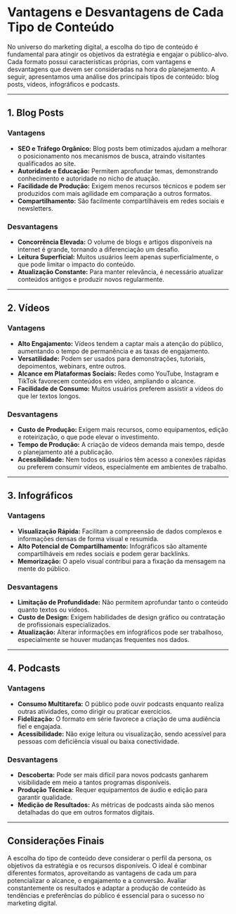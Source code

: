 
# Vantagens e Desvantagens de Cada Tipo de Conteúdo

No universo do marketing digital, a escolha do tipo de conteúdo é fundamental para atingir os objetivos da estratégia e engajar o público-alvo. Cada formato possui características próprias, com vantagens e desvantagens que devem ser consideradas na hora do planejamento. A seguir, apresentamos uma análise dos principais tipos de conteúdo: blog posts, vídeos, infográficos e podcasts.

---

## 1. Blog Posts

### Vantagens
- **SEO e Tráfego Orgânico:** Blog posts bem otimizados ajudam a melhorar o posicionamento nos mecanismos de busca, atraindo visitantes qualificados ao site.
- **Autoridade e Educação:** Permitem aprofundar temas, demonstrando conhecimento e autoridade no nicho de atuação.
- **Facilidade de Produção:** Exigem menos recursos técnicos e podem ser produzidos com mais agilidade em comparação a outros formatos.
- **Compartilhamento:** São facilmente compartilháveis em redes sociais e newsletters.

### Desvantagens
- **Concorrência Elevada:** O volume de blogs e artigos disponíveis na internet é grande, tornando a diferenciação um desafio.
- **Leitura Superficial:** Muitos usuários leem apenas superficialmente, o que pode limitar o impacto do conteúdo.
- **Atualização Constante:** Para manter relevância, é necessário atualizar conteúdos antigos e produzir novos regularmente.

---

## 2. Vídeos

### Vantagens
- **Alto Engajamento:** Vídeos tendem a captar mais a atenção do público, aumentando o tempo de permanência e as taxas de engajamento.
- **Versatilidade:** Podem ser usados para demonstrações, tutoriais, depoimentos, webinars, entre outros.
- **Alcance em Plataformas Sociais:** Redes como YouTube, Instagram e TikTok favorecem conteúdos em vídeo, ampliando o alcance.
- **Facilidade de Consumo:** Muitos usuários preferem assistir a vídeos do que ler textos longos.

### Desvantagens
- **Custo de Produção:** Exigem mais recursos, como equipamentos, edição e roteirização, o que pode elevar o investimento.
- **Tempo de Produção:** A criação de vídeos demanda mais tempo, desde o planejamento até a publicação.
- **Acessibilidade:** Nem todos os usuários têm acesso a conexões rápidas ou preferem consumir vídeos, especialmente em ambientes de trabalho.

---

## 3. Infográficos

### Vantagens
- **Visualização Rápida:** Facilitam a compreensão de dados complexos e informações densas de forma visual e resumida.
- **Alto Potencial de Compartilhamento:** Infográficos são altamente compartilháveis em redes sociais e podem gerar backlinks.
- **Memorização:** O apelo visual contribui para a fixação da mensagem na mente do público.

### Desvantagens
- **Limitação de Profundidade:** Não permitem aprofundar tanto o conteúdo quanto textos ou vídeos.
- **Custo de Design:** Exigem habilidades de design gráfico ou contratação de profissionais especializados.
- **Atualização:** Alterar informações em infográficos pode ser trabalhoso, especialmente se houver mudanças frequentes nos dados.

---

## 4. Podcasts

### Vantagens
- **Consumo Multitarefa:** O público pode ouvir podcasts enquanto realiza outras atividades, como dirigir ou praticar exercícios.
- **Fidelização:** O formato em série favorece a criação de uma audiência fiel e engajada.
- **Acessibilidade:** Não exige leitura ou visualização, sendo acessível para pessoas com deficiência visual ou baixa conectividade.

### Desvantagens
- **Descoberta:** Pode ser mais difícil para novos podcasts ganharem visibilidade em meio a tantos programas disponíveis.
- **Produção Técnica:** Requer equipamentos de áudio e edição para garantir qualidade.
- **Medição de Resultados:** As métricas de podcasts ainda são menos detalhadas do que em outros formatos digitais.

---

## Considerações Finais

A escolha do tipo de conteúdo deve considerar o perfil da persona, os objetivos da estratégia e os recursos disponíveis. O ideal é combinar diferentes formatos, aproveitando as vantagens de cada um para potencializar o alcance, o engajamento e a conversão. Avaliar constantemente os resultados e adaptar a produção de conteúdo às tendências e preferências do público é essencial para o sucesso no marketing digital.
```
